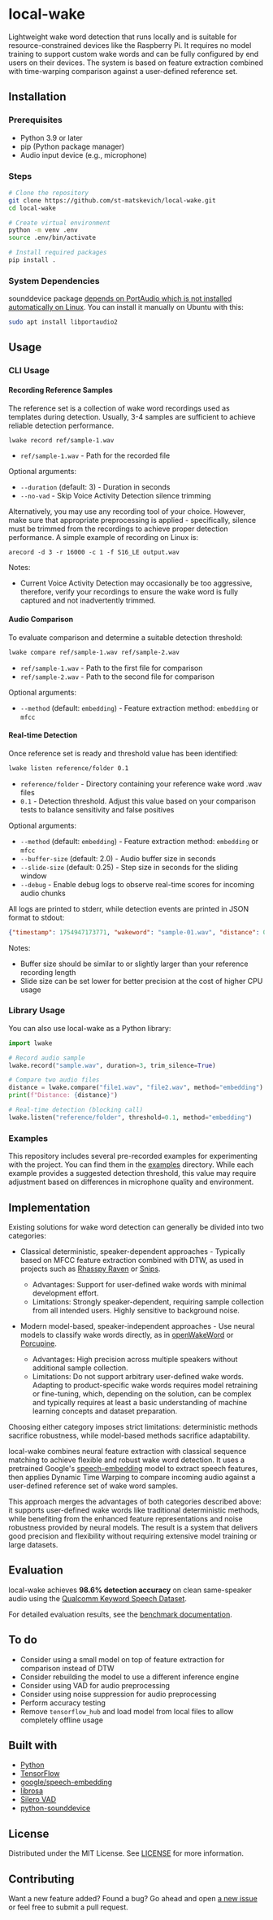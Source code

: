 # local-wake

Lightweight wake word detection that runs locally and is suitable for resource-constrained devices like the Raspberry Pi. It requires no model training to support custom wake words and can be fully configured by end users on their devices. The system is based on feature extraction combined with time-warping comparison against a user-defined reference set.

## Installation
### Prerequisites
- Python 3.9 or later
- pip (Python package manager)
- Audio input device (e.g., microphone)

### Steps
```bash
# Clone the repository
git clone https://github.com/st-matskevich/local-wake.git
cd local-wake

# Create virtual environment
python -m venv .env
source .env/bin/activate

# Install required packages
pip install .
```

### System Dependencies
sounddevice package [depends on PortAudio which is not installed automatically on Linux](https://python-sounddevice.readthedocs.io/en/0.5.1/installation.html#installation). You can install it manually on Ubuntu with this:
```bash
sudo apt install libportaudio2
```

## Usage

### CLI Usage

#### Recording Reference Samples
The reference set is a collection of wake word recordings used as templates during detection. Usually, 3-4 samples are sufficient to achieve reliable detection performance.

```bash
lwake record ref/sample-1.wav
```
- `ref/sample-1.wav` - Path for the recorded file

Optional arguments:
- `--duration` (default: 3) - Duration in seconds
- `--no-vad` - Skip Voice Activity Detection silence trimming

Alternatively, you may use any recording tool of your choice. However, make sure that appropriate preprocessing is applied - specifically, silence must be trimmed from the recordings to achieve proper detection performance. A simple example of recording on Linux is:
```
arecord -d 3 -r 16000 -c 1 -f S16_LE output.wav
```

Notes:
 - Current Voice Activity Detection may occasionally be too aggressive, therefore, verify your recordings to ensure the wake word is fully captured and not inadvertently trimmed.

#### Audio Comparison
To evaluate comparison and determine a suitable detection threshold:

```bash
lwake compare ref/sample-1.wav ref/sample-2.wav
```
- `ref/sample-1.wav` - Path to the first file for comparison
- `ref/sample-2.wav` - Path to the second file for comparison

Optional arguments:
- `--method` (default: `embedding`) - Feature extraction method: `embedding` or `mfcc`

#### Real-time Detection
Once reference set is ready and threshold value has been identified:

```bash
lwake listen reference/folder 0.1 
```
- `reference/folder` - Directory containing your reference wake word .wav files
- `0.1` - Detection threshold. Adjust this value based on your comparison tests to balance sensitivity and false positives

Optional arguments:
- `--method` (default: `embedding`) - Feature extraction method: `embedding` or `mfcc`
- `--buffer-size` (default: 2.0) - Audio buffer size in seconds
- `--slide-size` (default: 0.25) - Step size in seconds for the sliding window
- `--debug` - Enable debug logs to observe real-time scores for incoming audio chunks

All logs are printed to stderr, while detection events are printed in JSON format to stdout:
```json
{"timestamp": 1754947173771, "wakeword": "sample-01.wav", "distance": 0.00943875619501332}
```

Notes:
- Buffer size should be similar to or slightly larger than your reference recording length
- Slide size can be set lower for better precision at the cost of higher CPU usage

### Library Usage

You can also use local-wake as a Python library:

```python
import lwake

# Record audio sample
lwake.record("sample.wav", duration=3, trim_silence=True)

# Compare two audio files
distance = lwake.compare("file1.wav", "file2.wav", method="embedding")
print(f"Distance: {distance}")

# Real-time detection (blocking call)
lwake.listen("reference/folder", threshold=0.1, method="embedding")
```

### Examples
This repository includes several pre-recorded examples for experimenting with the project. You can find them in the [examples](/examples) directory. While each example provides a suggested detection threshold, this value may require adjustment based on differences in microphone quality and environment.

## Implementation
Existing solutions for wake word detection can generally be divided into two categories:
- Classical deterministic, speaker-dependent approaches - Typically based on MFCC feature extraction combined with DTW, as used in projects such as [Rhasspy Raven](https://github.com/rhasspy/rhasspy-wake-raven) or [Snips](https://medium.com/snips-ai/machine-learning-on-voice-a-gentle-introduction-with-snips-personal-wake-word-detector-133bd6fb568e).
  - Advantages: Support for user-defined wake words with minimal development effort.
  - Limitations: Strongly speaker-dependent, requiring sample collection from all intended users. Highly sensitive to background noise.

- Modern model-based, speaker-independent approaches - Use neural models to classify wake words directly, as in [openWakeWord](https://github.com/dscripka/openWakeWord) or [Porcupine](https://github.com/Picovoice/porcupine).
  - Advantages: High precision across multiple speakers without additional sample collection.
  - Limitations: Do not support arbitrary user-defined wake words. Adapting to product-specific wake words requires model retraining or fine-tuning, which, depending on the solution, can be complex and typically requires at least a basic understanding of machine learning concepts and dataset preparation.

Choosing either category imposes strict limitations: deterministic methods sacrifice robustness, while model-based methods sacrifice adaptability.

local-wake combines neural feature extraction with classical sequence matching to achieve flexible and robust wake word detection. It uses a pretrained Google's [speech-embedding](https://www.kaggle.com/models/google/speech-embedding) model to extract speech features, then applies Dynamic Time Warping to compare incoming audio against a user-defined reference set of wake word samples.

This approach merges the advantages of both categories described above: it supports user-defined wake words like traditional deterministic methods, while benefiting from the enhanced feature representations and noise robustness provided by neural models. The result is a system that delivers good precision and flexibility without requiring extensive model training or large datasets.

## Evaluation

local-wake achieves **98.6% detection accuracy** on clean same-speaker audio using the [Qualcomm Keyword Speech Dataset](https://www.qualcomm.com/developer/software/keyword-speech-dataset).  

For detailed evaluation results, see the [benchmark documentation](benchmark/README.md).

## To do
- Consider using a small model on top of feature extraction for comparison instead of DTW
- Consider rebuilding the model to use a different inference engine
- Consider using VAD for audio preprocessing
- Consider using noise suppression for audio preprocessing
- Perform accuracy testing
- Remove `tensorflow_hub` and load model from local files to allow completely offline usage

## Built with
- [Python](https://www.python.org/)
- [TensorFlow](https://www.tensorflow.org/)
- [google/speech-embedding](https://www.kaggle.com/models/google/speech-embedding)
- [librosa](https://librosa.org/)
- [Silero VAD](https://github.com/snakers4/silero-vad)
- [python-sounddevice](https://github.com/spatialaudio/python-sounddevice)

## License
Distributed under the MIT License. See [LICENSE](LICENSE) for more information.

## Contributing
Want a new feature added? Found a bug? 
Go ahead and open [a new issue](https://github.com/st-matskevich/local-wake/issues/new) or feel free to submit a pull request.